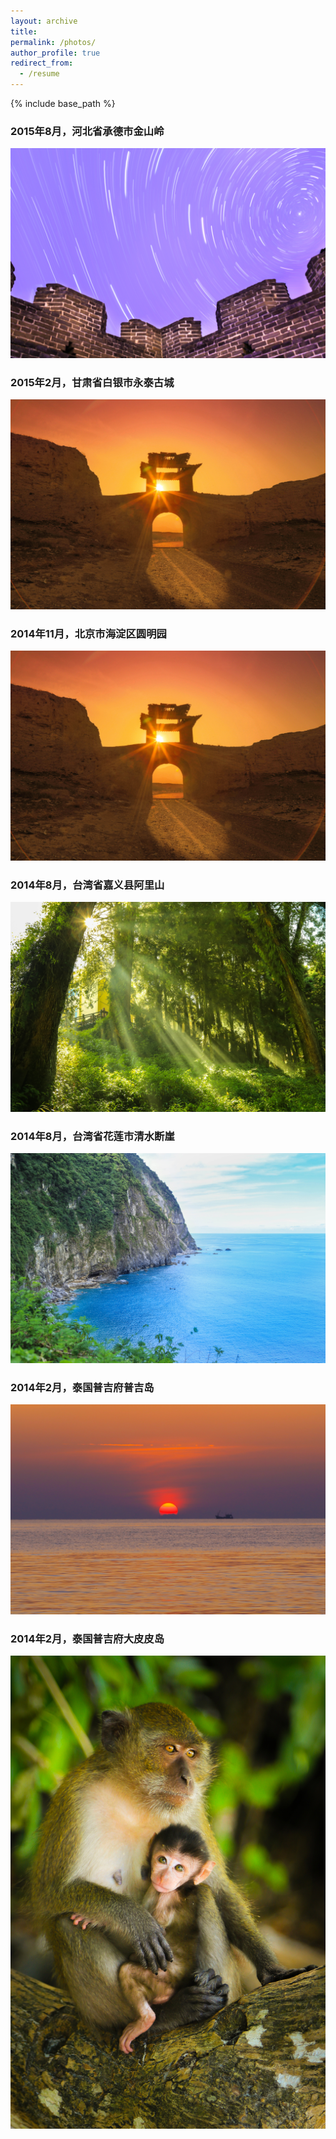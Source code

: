 ```yaml
---
layout: archive
title: 
permalink: /photos/
author_profile: true
redirect_from:
  - /resume
---
```


{% include base_path %}



### 2015年8月，河北省承德市金山岭
<img class="fit-picture"
     src="/images/7.JPG"
     alt="2015年8月，河北省承德市金山岭">
<br> 
### 2015年2月，甘肃省白银市永泰古城
<img class="fit-picture"
     src="/images/6.JPG"
     alt="2015年2月，甘肃省白银市永泰古城">
<br> 
### 2014年11月，北京市海淀区圆明园
<img class="fit-picture"
     src="/images/5.JPG"
     alt="2014年11月，北京市海淀区圆明园">
<br>  
### 2014年8月，台湾省嘉义县阿里山
<img class="fit-picture"
     src="/images/4.JPG"
     alt="2014年8月，台湾省嘉义县阿里山">
<br>  
### 2014年8月，台湾省花莲市清水断崖
<img class="fit-picture"
     src="/images/3.JPG"
     alt="2014年8月，台湾省花莲市清水断崖">
<br> 
### 2014年2月，泰国普吉府普吉岛
<img class="fit-picture"
     src="/images/2.JPG"
     alt="2014年2月，泰国普吉府普吉岛">
<br>
### 2014年2月，泰国普吉府大皮皮岛
<img class="fit-picture"
     src="/images/1.JPG"
     alt="2014年2月，泰国普吉府大皮皮岛">
<br>
